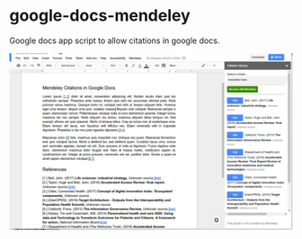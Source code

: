 # google-docs-mendeley

Google docs app script to allow citations in google docs.

![example usage](/MendeleyCitation.png)

